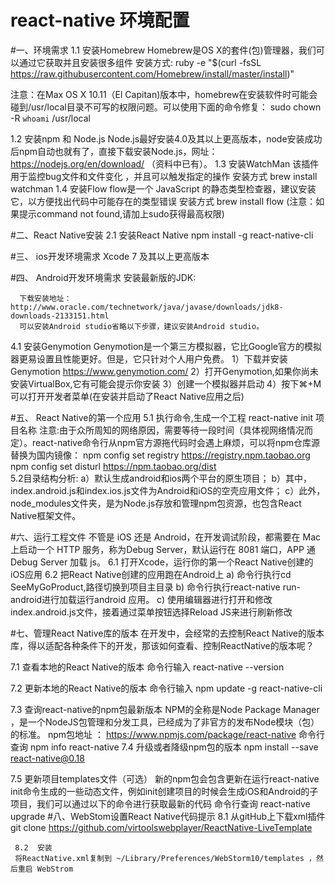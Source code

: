 # react-native 环境配置

#一、环境需求
1.1  安装Homebrew
       Homebrew是OS X的套件(包)管理器，我们可以通过它获取并且安装很多组件
安装方式:
      ruby -e "$(curl -fsSL https://raw.githubusercontent.com/Homebrew/install/master/install)"
  
  注意：在Max OS X 10.11（El Capitan)版本中，homebrew在安装软件时可能会碰到/usr/local目录不可写的权限问题。可以使用下面的命令修复：
  sudo chown -R `whoami` /usr/local
  
1.2  安装npm 和 Node.js
      Node.js最好安装4.0及其以上更高版本，node安装成功后npm自动也就有了，直接下载安装Node.js，网址：https://nodejs.org/en/download/ （资料中已有）。
1.3  安装WatchMan
该插件用于监控bug文件和文件变化 ，并且可以触发指定的操作
安装方式
      brew install watchman
1.4  安装Flow
       flow是一个 JavaScript 的静态类型检查器，建议安装它，以方便找出代码中可能存在的类型错误
安装方式
brew install flow
(注意：如果提示command not found,请加上sudo获得最高权限)

#二、React Native安装
2.1 安装React Native
        npm install -g react-native-cli
        
#三、 ios开发环境需求
Xcode 7 及其以上更高版本

#四、 Android开发环境需求
      安装最新版的JDK:

      下载安装地址：http://www.oracle.com/technetwork/java/javase/downloads/jdk8-downloads-2133151.html
      可以安装Android studio省略以下步骤，建议安装Android studio。

4.1  安装Genymotion
       Genymotion是一个第三方模拟器，它比Google官方的模拟器更易设置且性能更好。但是，它只针对个人用户免费。
1）下载并安装Genymotion
      https://www.genymotion.com/
2）打开Genymotion,如果你尚未安装VirtualBox,它有可能会提示你安装
3）创建一个模拟器并启动
4）按下⌘+M可以打开开发者菜单(在安装并启动了React Native应用之后)

#五、 React Native的第一个应用
5.1 执行命令,生成一个工程
     react-native init 项目名称
      注意:由于众所周知的网络原因，需要等待一段时间（具体视网络情况而定）。react-native命令行从npm官方源拖代码时会遇上麻烦，可以将npm仓库源替换为国内镜像：
     npm config set registry https://registry.npm.taobao.org
     npm config set disturl https://npm.taobao.org/dist        
5.2目录结构分析:
a）默认生成android和ios两个平台的原生项目；
b）其中，index.android.js和index.ios.js文件为Android和iOS的空壳应用文件；
c）此外，node_modules文件夹，是为Node.js存放和管理npm包资源，也包含React Native框架文件。

#六、运行工程文件
      不管是 iOS 还是 Android，在开发调试阶段，都需要在 Mac 上启动一个 HTTP 服务，称为Debug Server，默认运行在 8081 端口，APP 通 Debug Server 加载 js。
6.1 打开Xcode，运行你的第一个React Native创建的iOS应用
6.2 把React Native创建的应用跑在Android上
a) 命令行执行cd SeeMyGoProduct,路径切换到项目主目录
b) 命令行执行react-native run-android进行加载运行android 应用。
c) 使用编辑器进行打开和修改index.android.js文件，接着通过菜单按钮选择Reload JS来进行刷新修改

#七、管理React Native库的版本
       在开发中，会经常的去控制React Native的版本库，得以适配各种条件下的开发，那该如何查看、控制ReactNative的版本呢？

7.1 查看本地的React Native的版本
  命令行输入
   react-native --version

7.2 更新本地的React Native的版本
    命令行输入
    npm update -g react-native-cli

7.3 查询react-native的npm包最新版本
     NPM的全称是Node Package Manager ，是一个NodeJS包管理和分发工具，已经成为了非官方的发布Node模块（包）的标准。
    npm包地址 ：
     https://www.npmjs.com/package/react-native
    命令行查询
      npm info react-native
      7.4 升级或者降级npm包的版本
    npm install --save react-native@0.18

7.5 更新项目templates文件（可选）
       新的npm包会包含更新在运行react-native init命令生成的一些动态文件，例如init创建项目的时候会生成iOS和Android的子项目，我们可以通过以下的命令进行获取最新的代码
     命令行查询
      react-native upgrade
#八、WebStom设置React Native代码提示
    8.1  从gitHub上下载xml插件
     git clone https://github.com/virtoolswebplayer/ReactNative-LiveTemplate  

     8.2  安装
     将ReactNative.xml复制到 ~/Library/Preferences/WebStorm10/templates ，然后重启 WebStrom
